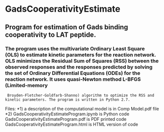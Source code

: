 # GadsCooperativityEstimate
## Program for estimation of Gads binding cooperativity to LAT peptide. 
###  The program uses the multivariate Ordinary Least Square (OLS) to estimate kinetic parameters for the reaction network. OLS minimizes      the Residual Sum of Squares (RSS) between the observed responses and the responses predicted by solving the set of Ordinary              Differential Equations (ODEs) for the reaction network. It uses quasi-Newton method L-BFGS (Limited-memory                   
     Broyden-Fletcher-Goldfarb-Shanno) algorithm to optimize the RSS and kinetic parameters. The program is written in Python 2.7. 

Files: 
  *1) a description of the computational model is in Comp Model.pdf file
  *2) GadsCooperativityEstimateProgram.ipynb is Python code
     GadsCooperativityEstimateProgram.pdf is PDF printed code
     GadsCooperativityEstimateProgram.html is HTML version of code
